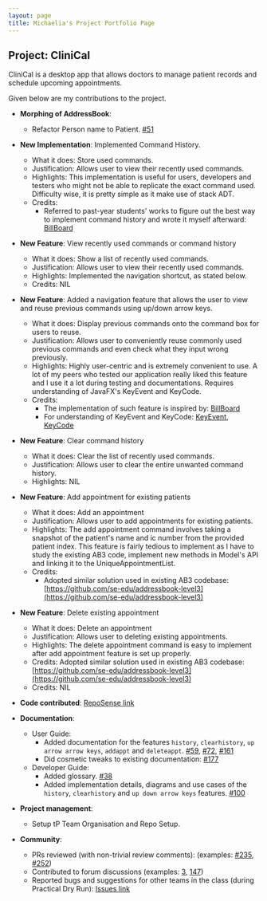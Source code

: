 ```yaml
---
layout: page
title: Michaelia's Project Portfolio Page
---
```


## Project: CliniCal

CliniCal is a desktop app that allows doctors to manage patient records and schedule upcoming appointments.

Given below are my contributions to the project.

* **Morphing of AddressBook**:
  * Refactor Person name to Patient. [\#51](https://github.com/AY2021S1-CS2103T-W11-4/tp/pull/51)

* **New Implementation**: Implemented Command History.
  * What it does: Store used commands.
  * Justification: Allows user to view their recently used commands.
  * Highlights: This implementation is useful for users, developers and testers who might not be able to replicate the exact command used. Difficulty wise, it is pretty simple as it make use of stack ADT.
  * Credits: 
    * Referred to past-year students' works to figure out the best way to implement command history and wrote it myself afterward: [BillBoard](https://github.com/AY1920S1-CS2103T-F12-4/main/blob/master/src/main/java/seedu/billboard/model/history/CommandHistory.java)

* **New Feature**: View recently used commands or command history
  * What it does: Show a list of recently used commands.
  * Justification: Allows user to view their recently used commands.
  * Highlights: Implemented the navigation shortcut, as stated below.
  * Credits: NIL
  
* **New Feature**: Added a navigation feature that allows the user to view and reuse previous commands using up/down arrow keys.
  * What it does: Display previous commands onto the command box for users to reuse.
  * Justification: Allows user to conveniently reuse commonly used previous commands and even check what they input wrong previously.
  * Highlights: Highly user-centric and is extremely convenient to use. A lot of my peers who tested our application really liked this feature and I use it a lot during testing and documentations. 
  Requires understanding of JavaFX's KeyEvent and KeyCode.
  * Credits: 
    * The implementation of such feature is inspired by: [BillBoard](https://github.com/AY1920S1-CS2103T-F12-4/main/blob/master/)
    * For understanding of KeyEvent and KeyCode:  [KeyEvent](https://docs.oracle.com/javase/8/javafx/api/javafx/scene/input/KeyEvent.html), [KeyCode](https://docs.oracle.com/javafx/2/api/javafx/scene/input/KeyCode.html)

* **New Feature**: Clear command history
  * What it does: Clear the list of recently used commands.
  * Justification: Allows user to clear the entire unwanted command history.
  * Highlights: NIL
  
* **New Feature**: Add appointment for existing patients
  * What it does: Add an appointment
  * Justification: Allows user to add appointments for existing patients.
  * Highlights: The add appointment command involves taking a snapshot of the patient's name and ic number from the provided patient index. 
  This feature is fairly tedious to implement as I have to study the existing AB3 code, implement new methods in Model's API and linking it to the UniqueAppointmentList.
  * Credits: 
    * Adopted similar solution used in existing AB3 codebase: [https://github.com/se-edu/addressbook-level3](https://github.com/se-edu/addressbook-level3)

* **New Feature**: Delete existing appointment
  * What it does: Delete an appointment
  * Justification: Allows user to deleting existing appointments.
  * Highlights: The delete appointment command is easy to implement after add appointment feature is set up properly.
  * Credits: Adopted similar solution used in existing AB3 codebase: [https://github.com/se-edu/addressbook-level3](https://github.com/se-edu/addressbook-level3)
  * Credits: NIL
  
* **Code contributed**: [RepoSense link](https://nus-cs2103-ay2021s1.github.io/tp-dashboard/#breakdown=true&search=michaeliaaa)

* **Documentation**:
  * User Guide:
    * Added documentation for the features `history`, `clearhistory`, `up arrow arrow keys`, `addappt` and `deleteappt`. [\#59](https://github.com/AY2021S1-CS2103T-W11-4/tp/pull/59), [\#72](https://github.com/AY2021S1-CS2103T-W11-4/tp/pull/72), [\#161](https://github.com/AY2021S1-CS2103T-W11-4/tp/pull/161)
    * Did cosmetic tweaks to existing documentation: [\#177](https://github.com/AY2021S1-CS2103T-W11-4/tp/pull/177)
  * Developer Guide:
    * Added glossary. [\#38](https://github.com/AY2021S1-CS2103T-W11-4/tp/pull/38)
    * Added implementation details, diagrams and use cases of the `history`, `clearhistory` and `up down arrow keys` features. [\#100](https://github.com/AY2021S1-CS2103T-W11-4/tp/pull/100)
    
* **Project management**:
  * Setup tP Team Organisation and Repo Setup.
        
* **Community**:
  * PRs reviewed (with non-trivial review comments): (examples: [\#235](https://github.com/AY2021S1-CS2103T-W11-4/tp/pull/235), [\#252](https://github.com/AY2021S1-CS2103T-W11-4/tp/pull/252))
  * Contributed to forum discussions (examples: [3](https://github.com/nus-cs2103-AY2021S1/forum/issues/3), [147](https://github.com/nus-cs2103-AY2021S1/forum/issues/147))
  * Reported bugs and suggestions for other teams in the class (during Practical Dry Run): [Issues link](https://github.com/Michaeliaaa/ped/issues)

